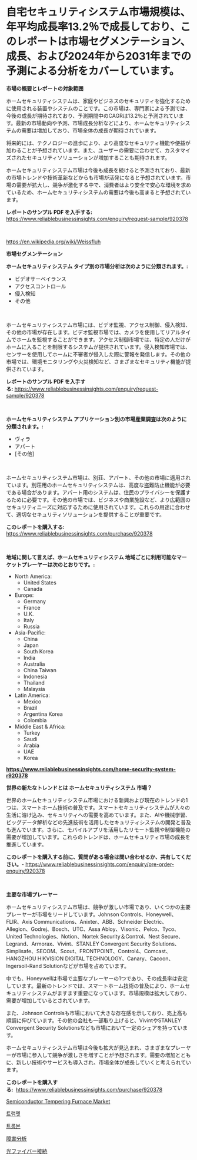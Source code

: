 <p><h1>自宅セキュリティシステム市場規模は、年平均成長率13.2％で成長しており、このレポートは市場セグメンテーション、成長、および2024年から2031年までの予測による分析をカバーしています。</h1></p><p><strong>市場の概要とレポートの対象範囲</strong></p>
<p><p>ホームセキュリティシステムは、家庭やビジネスのセキュリティを強化するために使用される装置やシステムのことです。この市場は、専門家による予測では、今後の成長が期待されており、予測期間中のCAGRは13.2％と予測されています。最新の市場動向や予測、市場成長分析などにより、ホームセキュリティシステムの需要は増加しており、市場全体の成長が期待されています。</p><p>将来的には、テクノロジーの進歩により、より高度なセキュリティ機能や便益が加わることが予想されています。また、ユーザーの需要に合わせて、カスタマイズされたセキュリティソリューションが増加することも期待されます。</p><p>ホームセキュリティシステム市場は今後も成長を続けると予測されており、最新の市場トレンドや技術革新などからも市場が活発になると予想されています。市場の需要が拡大し、競争が激化する中で、消費者はより安全で安心な環境を求めているため、ホームセキュリティシステムの需要は今後も高まると予想されています。</p></p>
<p><strong>レポートのサンプル PDF を入手する:</strong> <a href="https://www.reliablebusinessinsights.com/enquiry/request-sample/920378">https://www.reliablebusinessinsights.com/enquiry/request-sample/920378</a></p>
<p>&nbsp;</p>
<p><a href="https://en.wikipedia.org/wiki/Weissfluh">https://en.wikipedia.org/wiki/Weissfluh</a></p>
<p><strong>市場セグメンテーション</strong></p>
<p><strong>ホームセキュリティシステム タイプ別の市場分析は次のように分類されます。:</strong></p>
<p><ul><li>ビデオサーベイランス</li><li>アクセスコントロール</li><li>侵入検知</li><li>その他</li></ul></p>
<p>&nbsp;</p>
<p><p>ホームセキュリティシステム市場には、ビデオ監視、アクセス制御、侵入検知、その他の市場が存在します。ビデオ監視市場では、カメラを使用してリアルタイムでホームを監視することができます。アクセス制御市場では、特定の人だけがホームに入ることを制限するシステムが提供されています。侵入検知市場では、センサーを使用してホームに不審者が侵入した際に警報を発信します。その他の市場では、環境モニタリングや火災検知など、さまざまなセキュリティ機能が提供されています。</p></p>
<p><strong>レポートのサンプル PDF を入手する:</strong>&nbsp;<a href="https://www.reliablebusinessinsights.com/enquiry/request-sample/920378">https://www.reliablebusinessinsights.com/enquiry/request-sample/920378</a></p>
<p>&nbsp;</p>
<p><strong> ホームセキュリティシステム アプリケーション別の市場産業調査は次のように分類されます。:</strong></p>
<p><ul><li>ヴィラ</li><li>アパート</li><li>[その他]</li></ul></p>
<p>&nbsp;</p>
<p><p>ホームセキュリティシステム市場は、別荘、アパート、その他の市場に適用されています。別荘用のホームセキュリティシステムは、高度な盗難防止機能が必要である場合があります。アパート用のシステムは、住民のプライバシーを保護するために必要です。その他の市場では、ビジネスや商業施設など、より広範囲のセキュリティニーズに対応するために使用されています。これらの用途に合わせて、適切なセキュリティソリューションを提供することが重要です。</p></p>
<p><strong>このレポートを購入する:</strong>&nbsp; <a href="https://www.reliablebusinessinsights.com/purchase/920378">https://www.reliablebusinessinsights.com/purchase/920378</a></p>
<p>&nbsp;</p>
<p><strong>地域に関して言えば、ホームセキュリティシステム 地域ごとに利用可能なマーケットプレーヤーは次のとおりです。:</strong></p>
<p><ul>
    <li>
        North America:
        <ul>
            <li>United States</li>
            <li>Canada</li>
        </ul>
    </li>
    <li>
        Europe:
        <ul>
            <li>Germany</li>
            <li>France</li>
            <li>U.K.</li>
            <li>Italy</li>
            <li>Russia</li>
        </ul>
    </li>
    <li>
        Asia-Pacific:
        <ul>
            <li>China</li>
            <li>Japan</li>
            <li>South Korea</li>
            <li>India</li>
            <li>Australia</li>
            <li>China Taiwan</li>
            <li>Indonesia</li>
            <li>Thailand</li>
            <li>Malaysia</li>
        </ul>
    </li>
    <li>
        Latin America:
        <ul>
            <li>Mexico</li>
            <li>Brazil</li>
            <li>Argentina Korea</li>
            <li>Colombia</li>
        </ul>
    </li>
    <li>
        Middle East & Africa:
        <ul>
            <li>Turkey</li>
            <li>Saudi</li>
            <li>Arabia</li>
            <li>UAE</li>
            <li>Korea</li>
        </ul>
    </li>
    </ul></p>
<p><strong><a href="https://www.reliablebusinessinsights.com/home-security-system-r920378">https://www.reliablebusinessinsights.com/home-security-system-r920378</a></strong>&nbsp;</p>
<p><strong>世界の新たなトレンドとは ホームセキュリティシステム 市場？</strong></p>
<p><p>世界のホームセキュリティシステム市場における新興および現在のトレンドの1つは、スマートホーム技術の普及です。スマートセキュリティシステムが人々の生活に溶け込み、セキュリティへの需要を高めています。また、AIや機械学習、ビッグデータ解析などの先進技術を活用したセキュリティシステムの開発と普及も進んでいます。さらに、モバイルアプリを活用したリモート監視や制御機能の需要が増加しています。これらのトレンドは、ホームセキュリティ市場の成長を推進しています。</p></p>
<p><strong>このレポートを購入する前に、質問がある場合は問い合わせるか、共有してください。</strong>- <a href="https://www.reliablebusinessinsights.com/enquiry/pre-order-enquiry/920378">https://www.reliablebusinessinsights.com/enquiry/pre-order-enquiry/920378</a></p>
<p>&nbsp;</p>
<p><strong>主要な市場プレーヤー</strong></p>
<p><p>ホームセキュリティシステム市場は、競争が激しい市場であり、いくつかの主要プレーヤーが市場をリードしています。Johnson Controls、Honeywell、FLIR、Axis Communications、Anixter、ABB、Schneider Electric、Allegion、Godrej、Bosch、UTC、Assa Abloy、Visonic、Pelco、Tyco、United Technologies、Notion、Nortek Security＆Control、Nest Secure、Legrand、Armorax、Vivint、STANLEY Convergent Security Solutions、Simplisafe、SECOM、Scout、FRONTPOINT、Control4、Comcast、HANGZHOU HIKVISION DIGITAL TECHNOLOGY、Canary、Cacoon、Ingersoll-Rand Solutionなどが市場を占めています。</p><p>中でも、Honeywellは市場で主要なプレーヤーの1つであり、その成長率は安定しています。最新のトレンドでは、スマートホーム技術の普及により、ホームセキュリティシステムがますます重要になっています。市場規模は拡大しており、需要が増加しているとされています。</p><p>また、Johnson Controlsも市場において大きな存在感を示しており、売上高も順調に伸びています。その他の会社も一部取り上げると、VivintやSTANLEY Convergent Security Solutionsなども市場において一定のシェアを持っています。</p><p>ホームセキュリティシステム市場は今後も拡大が見込まれ、さまざまなプレーヤーが市場に参入して競争が激しさを増すことが予想されます。需要の増加とともに、新しい技術やサービスも導入され、市場全体が成長していくと考えられています。</p></p>
<p><strong>このレポートを購入する:</strong>&nbsp;&nbsp;<a href="https://www.reliablebusinessinsights.com/purchase/920378">https://www.reliablebusinessinsights.com/purchase/920378</a></p>
<p><p><a href="https://github.com/velmabcooper52024/Market-Research-Report-List-1/blob/main/semiconductor-tempering-furnace-market.md">Semiconductor Tempering Furnace Market</a></p><p><a href="https://github.com/shampaakter36/Market-Research-Report-List-1/blob/main/5218672185733.md">트럼펫</a></p><p><a href="https://github.com/LuckeyCorbin/Market-Research-Report-List-1/blob/main/9880865185734.md">트롬본</a></p><p><a href="https://github.com/RandallRunte2023/Market-Research-Report-List-2/blob/main/9683857183117.md">障害分析</a></p><p><a href="https://github.com/DanykaKilback/Market-Research-Report-List-2/blob/main/7122034183118.md">光ファイバー接続</a></p></p>